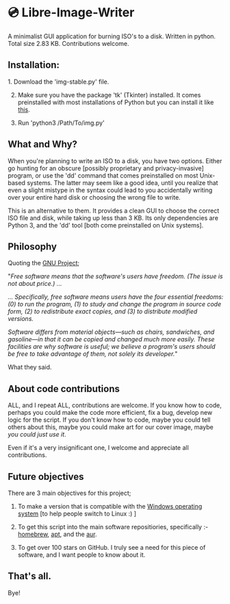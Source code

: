 # 💿 Libre-Image-Writer
A minimalist GUI application for burning ISO's to a disk. Written in python. Total size 2.83 KB. Contributions welcome. 

<h2> Installation: </h2>
1. Download the 'img-stable.py' file.

2. Make sure you have the package 'tk' (Tkinter) installed. It comes preinstalled with most installations of Python but you can install it like [this](https://tkdocs.com/tutorial/install.html).
 
3. Run 'python3 /Path/To/img.py'

<h2> What and Why? </h2>
When you're planning to write an ISO to a disk, you have two options. Either go hunting for an obscure [possibly proprietary and privacy-invasive] program, or use the 'dd' command that comes preinstalled on most Unix-based systems. The latter may seem like a good idea, until you realize that even a slight mistype in the syntax could lead to you accidentally writing over your entire hard disk or choosing the wrong file to write. 

This is an alternative to them. It provides a clean GUI to choose the correct ISO file and disk, while taking up less than 3 KB. Its only dependencies are Python 3, and the 'dd' tool [both come preinstalled on Unix systems]. 

<h2> Philosophy </h2>

Quoting the [GNU Project](https://www.gnu.org/philosophy/philosophy.html);

"_Free software means that the software's users have freedom. (The issue is not about price.) ..._

_... Specifically, free software means users have the four essential freedoms: (0) to run the program, (1) to study and change the program in source code form, (2) to redistribute exact copies, and (3) to distribute modified versions._

_Software differs from material objects—such as chairs, sandwiches, and gasoline—in that it can be copied and changed much more easily. These facilities are why software is useful; we believe a program's users should be free to take advantage of them, not solely its developer._"

What they said.

<h2> About code contributions </h2>

ALL, and I repeat ALL, contributions are welcome. If you know how to code, perhaps you could make the code more efficient, fix a bug, develop new logic for the script. If you don't know how to code, maybe you could tell others about this, maybe you could make art for our cover image, maybe *you could just use it*. 

Even if it's a very insignificant one, I welcome and appreciate all contributions. 

<h2> Future objectives</h2>

There are 3 main objectives for this project;

1. To make a version that is compatible with the [Windows operating system](https://www.gnu.org/proprietary/proprietary.html) [to help people switch to Linux :) ]

2. To get this script into the main software repositiories, specifically :- [homebrew](brew.sh), [apt](https://wiki.debian.org/Apt), and the [aur](https://aur.archlinux.org/). 

3. To get over 100 stars on GitHub. I truly see a need for this piece of software, and I want people to know about it. 

<h2>That's all. </h2>
Bye!
